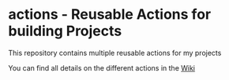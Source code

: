 # actions - Reusable Actions for building Projects
This repository contains multiple reusable actions for my projects

You can find all details on the different actions in the [Wiki](https://github.com/dfuchss/actions/wiki)
